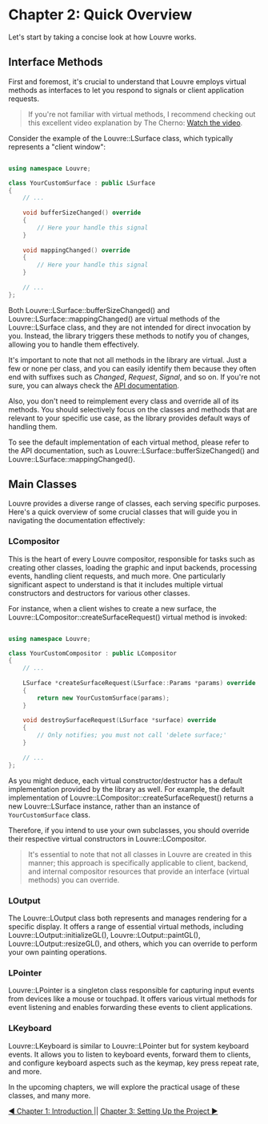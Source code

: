 # Chapter 2: Quick Overview

Let's start by taking a concise look at how Louvre works.

## Interface Methods

First and foremost, it's crucial to understand that Louvre employs virtual methods as interfaces to let you respond to signals or client application requests. 

> If you're not familiar with virtual methods, I recommend checking out this excellent video explanation by The Cherno: [Watch the video](https://www.youtube.com/watch?v=oIV2KchSyGQ).

Consider the example of the Louvre::LSurface class, which typically represents a "client window":

```cpp

using namespace Louvre;

class YourCustomSurface : public LSurface
{
	// ... 
    
    void bufferSizeChanged() override
    {
    	// Here your handle this signal
    }
    
    void mappingChanged() override
    {
    	// Here your handle this signal
    }
    
    // ... 
};
```

Both Louvre::LSurface::bufferSizeChanged() and Louvre::LSurface::mappingChanged() are virtual methods of the Louvre::LSurface class, and they are not intended for direct invocation by you. Instead, the library triggers these methods to notify you of changes, allowing you to handle them effectively.

It's important to note that not all methods in the library are virtual. Just a few or none per class, and you can easily identify them because they often end with suffixes such as *Changed*, *Request*, *Signal*, and so on. If you're not sure, you can always check the [API documentation](annotated.html).

Also, you don't need to reimplement every class and override all of its methods. You should selectively focus on the classes and methods that are relevant to your specific use case, as the library provides default ways of handling them.

To see the default implementation of each virtual method, please refer to the API documentation, such as Louvre::LSurface::bufferSizeChanged() and Louvre::LSurface::mappingChanged().

## Main Classes

Louvre provides a diverse range of classes, each serving specific purposes. Here's a quick overview of some crucial classes that will guide you in navigating the documentation effectively:

### LCompositor

This is the heart of every Louvre compositor, responsible for tasks such as creating other classes, loading the graphic and input backends, processing events, handling client requests, and much more. One particularly significant aspect to understand is that it includes multiple virtual constructors and destructors for various other classes.

For instance, when a client wishes to create a new surface, the Louvre::LCompositor::createSurfaceRequest() virtual method is invoked:

```cpp

using namespace Louvre;

class YourCustomCompositor : public LCompositor
{
	// ... 
    
    LSurface *createSurfaceRequest(LSurface::Params *params) override
    {
    	return new YourCustomSurface(params);
    }
    
    void destroySurfaceRequest(LSurface *surface) override
    {
    	// Only notifies; you must not call 'delete surface;'
    }
    
    // ... 
};
```

As you might deduce, each virtual constructor/destructor has a default implementation provided by the library as well. For example, the default implementation of Louvre::LCompositor::createSurfaceRequest() returns a new Louvre::LSurface instance, rather than an instance of `YourCustomSurface` class.

Therefore, if you intend to use your own subclasses, you should override their respective virtual constructors in Louvre::LCompositor.

> It's essential to note that not all classes in Louvre are created in this manner; this approach is specifically applicable to client, backend, and internal compositor resources that provide an interface (virtual methods) you can override.

### LOutput

The Louvre::LOutput class both represents and manages rendering for a specific display. It offers a range of essential virtual methods, including Louvre::LOutput::initializeGL(), Louvre::LOutput::paintGL(), Louvre::LOutput::resizeGL(), and others, which you can override to perform your own painting operations.

### LPointer

Louvre::LPointer is a singleton class responsible for capturing input events from devices like a mouse or touchpad. It offers various virtual methods for event listening and enables forwarding these events to client applications.

### LKeyboard

Louvre::LKeyboard is similar to Louvre::LPointer but for system keyboard events. It allows you to listen to keyboard events, forward them to clients, and configure keyboard aspects such as the keymap, key press repeat rate, and more.

In the upcoming chapters, we will explore the practical usage of these classes, and many more.

<a href="md_md_tutorial_01.html">◀ Chapter 1: Introduction </a> || <a href="md_md_tutorial_03.html"> Chapter 3: Setting Up the Project ▶</a>